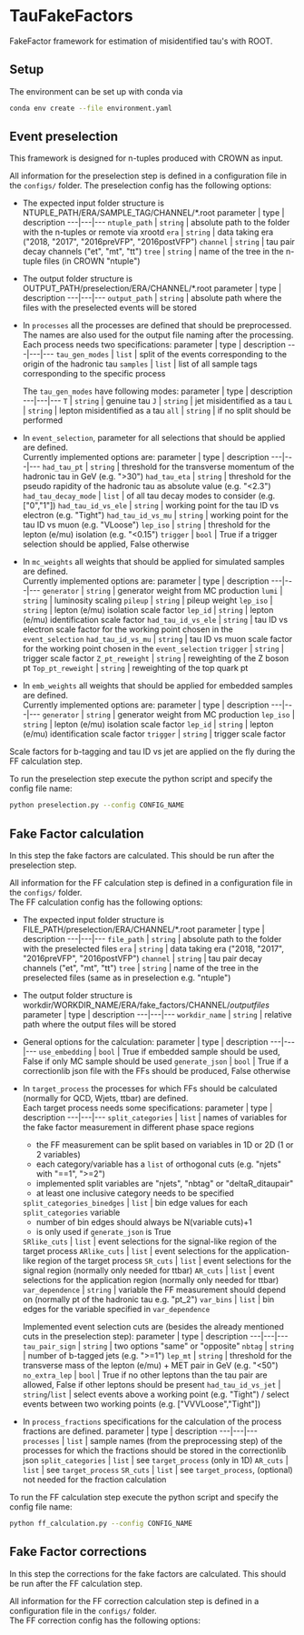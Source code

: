 # TauFakeFactors
FakeFactor framework for estimation of misidentified tau's with ROOT.

## Setup
The environment can be set up with conda via
```bash
conda env create --file environment.yaml
```

## Event preselection
This framework is designed for n-tuples produced with CROWN as input. 

All information for the preselection step is defined in a configuration file in the `configs/` folder. 
The preselection config has the following options:

* The expected input folder structure is NTUPLE_PATH/ERA/SAMPLE_TAG/CHANNEL/*.root
    parameter | type | description
    ---|---|---
    `ntuple_path` | `string` | absolute path to the folder with the n-tuples or remote via xrootd
    `era` | `string` | data taking era ("2018, "2017", "2016preVFP", "2016postVFP")
    `channel` | `string` | tau pair decay channels ("et", "mt", "tt")
    `tree` | `string` | name of the tree in the n-tuple files (in CROWN "ntuple")

* The output folder structure is OUTPUT_PATH/preselection/ERA/CHANNEL/*.root
    parameter | type | description
    ---|---|---
    `output_path` | `string` | absolute path where the files with the preselected events will be stored

* In `processes` all the processes are defined that should be preprocessed. \
  The names are also used for the output file naming after the processing. \
  Each process needs two specifications:
    parameter | type | description
    ---|---|---
    `tau_gen_modes` | `list` | split of the events corresponding to the origin of the hadronic tau
    `samples` | `list` | list of all sample tags corresponding to the specific process
  
  The `tau_gen_modes` have following modes:
    parameter | type | description
    ---|---|---
    `T` | `string` | genuine tau
    `J` | `string` | jet misidentified as a tau
    `L` | `string` | lepton misidentified as a tau
    `all` | `string` | if no split should be performed

* In `event_selection`, parameter for all selections that should be applied are defined. \
  Currently implemented options are:
    parameter | type | description
    ---|---|---
    `had_tau_pt` | `string` | threshold for the transverse momentum of the hadronic tau in GeV (e.g. ">30")
    `had_tau_eta` | `string` | threshold for the pseudo rapidity of the hadronic tau as absolute value (e.g. "<2.3")
    `had_tau_decay_mode` | `list` | of all tau decay modes to consider (e.g. ["0","1"])
    `had_tau_id_vs_ele` | `string` | working point for the tau ID vs electron (e.g. "Tight")
    `had_tau_id_vs_mu` | `string` | working point for the tau ID vs muon (e.g. "VLoose")
    `lep_iso` | `string` | threshold for the lepton (e/mu) isolation (e.g. "<0.15")
    `trigger` | `bool` | True if a trigger selection should be applied, False otherwise

* In `mc_weights` all weights that should be applied for simulated samples are defined. \
  Currently implemented options are:
    parameter | type | description
    ---|---|---
    `generator` | `string` | generator weight from MC production
    `lumi` | `string` | luminosity scaling
    `pileup` | `string` | pileup weight
    `lep_iso` | `string` | lepton (e/mu) isolation scale factor
    `lep_id` | `string` | lepton (e/mu) identification scale factor
    `had_tau_id_vs_ele` | `string` | tau ID vs electron scale factor for the working point chosen in the `event_selection`
    `had_tau_id_vs_mu` | `string` | tau ID vs muon scale factor for the working point chosen in the `event_selection`
    `trigger` | `string` | trigger scale factor
    `Z_pt_reweight` | `string` | reweighting of the Z boson pt
    `Top_pt_reweight` | `string` | reweighting of the top quark pt

* In `emb_weights` all weights that should be applied for embedded samples are defined. \
  Currently implemented options are:
    parameter | type | description
    ---|---|---
    `generator` | `string` | generator weight from MC production
    `lep_iso` | `string` | lepton (e/mu) isolation scale factor
    `lep_id` | `string` | lepton (e/mu) identification scale factor
    `trigger` | `string` | trigger scale factor

Scale factors for b-tagging and tau ID vs jet are applied on the fly during the FF calculation step. 

To run the preselection step execute the python script and specify the config file name:
```bash
python preselection.py --config CONFIG_NAME 
```

## Fake Factor calculation
In this step the fake factors are calculated. This should be run after the preselection step.

All information for the FF calculation step is defined in a configuration file in the `configs/` folder. \
The FF calculation config has the following options:

* The expected input folder structure is FILE_PATH/preselection/ERA/CHANNEL/*.root
    parameter | type | description
    ---|---|---
    `file_path` | `string` | absolute path to the folder with the preselected files
    `era` | `string` | data taking era ("2018, "2017", "2016preVFP", "2016postVFP")
    `channel` | `string` | tau pair decay channels ("et", "mt", "tt")
    `tree` | `string` | name of the tree in the preselected files (same as in preselection e.g. "ntuple")

* The output folder structure is workdir/WORKDIR_NAME/ERA/fake_factors/CHANNEL/*outputfiles*
    parameter | type | description
    ---|---|---
    `workdir_name` | `string` | relative path where the output files will be stored

* General options for the calculation:
    parameter | type | description
    ---|---|---
    `use_embedding` | `bool` | True if embedded sample should be used, False if only MC sample should be used
    `generate_json` | `bool` | True if a correctionlib json file with the FFs should be produced, False otherwise

* In `target_process` the processes for which FFs should be calculated (normally for QCD, Wjets, ttbar) are defined. \
  Each target process needs some specifications:
    parameter | type | description
    ---|---|---
    `split_categories` | `list` | names of variables for the fake factor measurement in different phase space regions <ul><li>the FF measurement can be split based on variables in 1D or 2D (1 or 2 variables)</li><li>each category/variable has a `list` of orthogonal cuts (e.g. "njets" with "==1", ">=2")</li><li>implemented split variables are "njets", "nbtag" or "deltaR_ditaupair"</li><li>at least one inclusive category needs to be specified</li></ul>
    `split_categories_binedges` | `list` | bin edge values for each `split_categories` variable <ul><li>number of bin edges should always be N(variable cuts)+1</li><li>is only used if `generate_json` is True</li></ul>
    `SRlike_cuts` | `list` | event selections for the signal-like region of the target process
    `ARlike_cuts` | `list` | event selections for the application-like region of the target process
    `SR_cuts` | `list` | event selections for the signal region (normally only needed for ttbar)
    `AR_cuts` | `list` | event selections for the application region (normally only needed for ttbar)
    `var_dependence` | `string` | variable the FF measurement should depend on (normally pt of the hadronic tau e.g. "pt_2")
    `var_bins` | `list` | bin edges for the variable specified in `var_dependence`
    
    Implemented event selection cuts are (besides the already mentioned cuts in the preselection step):
    parameter | type | description
    ---|---|---
    `tau_pair_sign` | `string` | two options "same" or "opposite"
    `nbtag` | `string` | number of b-tagged jets (e.g. ">=1")
    `lep_mt` | `string` | threshold for the transverse mass of the lepton (e/mu) + MET pair in GeV (e.g. "<50")
    `no_extra_lep` | `bool` | True if no other leptons than the tau pair are allowed, False if other leptons should be present 
    `had_tau_id_vs_jet` | `string`/`list` | select events above a working point (e.g. "Tight") / select events between two working points (e.g. ["VVVLoose","Tight"])

* In `process_fractions` specifications for the calculation of the process fractions are defined.
    parameter | type | description
    ---|---|---
    `processes` | `list` | sample names (from the preprocessing step) of the processes for which the fractions should be stored in the correctionlib json
    `split_categories` | `list` | see `target_process` (only in 1D)
    `AR_cuts` | `list` | see `target_process`
    `SR_cuts` | `list` | see `target_process`, (optional) not needed for the fraction calculation
  
To run the FF calculation step execute the python script and specify the config file name:
```bash
python ff_calculation.py --config CONFIG_NAME 
```

## Fake Factor corrections
In this step the corrections for the fake factors are calculated. This should be run after the FF calculation step.

All information for the FF correction calculation step is defined in a configuration file in the `configs/` folder. \
The FF correction config has the following options:
